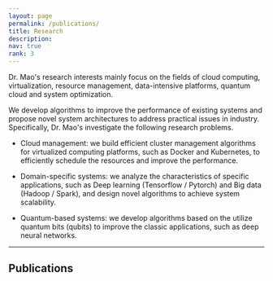 ```yaml
---
layout: page
permalink: /publications/
title: Research
description:
nav: true
rank: 3
---
```


Dr. Mao's research interests mainly focus on the fields of cloud computing, virtualization, resource management, data-intensive platforms, quantum cloud and system optimization.

We develop algorithms to improve the performance of existing systems and propose novel system architectures to address practical issues in industry. Specifically,
Dr. Mao's investigate the following research problems.

- Cloud management: we build efficient cluster management algorithms for virtualized computing platforms, such as Docker and Kubernetes, to efficiently schedule the resources and improve the performance.

- Domain-specific systems: we analyze the characteristics of specific applications, such as Deep learning (Tensorflow / Pytorch) and Big data (Hadoop / Spark), and design novel algorithms to achieve system scalability.

- Quantum-based systems: we develop algorithms based on the utilize quantum bits (qubits) to improve  the classic applications, such as deep neural networks.

----

## Publications

<script src="https://bibbase.org/show?bib=https%3A%2F%2Fraw.githubusercontent.com%2Fyingmao%2Fwebsite%2Fmaster%2Fpapers.bib&jsonp=1&theme=default&owner=Mao,Y"></script>




<!-- <div class="publications">

 {% for y in page.years %}
  <h2 class="year">{{y}}</h2>
  {% bibliography -f papers -q @*[year={{y}}]* %}
{% endfor %}


</div> -->
